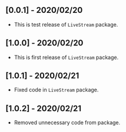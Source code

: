 ## [0.0.1] - 2020/02/20

* This is test release of `LiveStream` package.

## [1.0.0] - 2020/02/20

* This is first release of `LiveStream` package.

## [1.0.1] - 2020/02/21

* Fixed code in `LiveStream` package. 

## [1.0.2] - 2020/02/21

* Removed unnecessary code from package.
